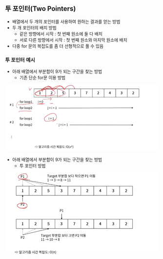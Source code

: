 ## 투 포인터(Two Pointers)
- 배열에서 두 개의 포인터를 사용하여 원하는 결과를 얻는 방법
- 두 개 포인터의 배치 방법
    - 같은 방향에서 시작 : 첫 번째 원소에 둘 다 배치
    - 서로 다른 방향에서 시작 : 첫 번째 원소와 마지막 원소에 배치
- 다중 for 문의 복잡도를 좀 더 선형적으로 풀 수 있음

### 투 포인터 예시

- 아래 배열에서 부분합이 9가 되는 구간을 찾는 방법
    - 기존 단순 for문 이용 방법

![](img/2022-05-16-06-10-10.png)

- 아래 배열에서 부분합이 9가 되는 구간을 찾는 방법
    - 투 포인터 방법

![](img/2022-05-16-06-10-39.png)